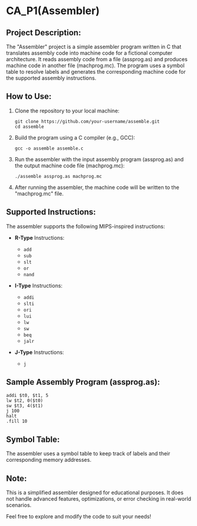 # CA_P1(Assembler)

## Project Description:

The "Assembler" project is a simple assembler program written in C that translates assembly code into machine code for a fictional computer architecture. It reads assembly code from a file (assprog.as) and produces machine code in another file (machprog.mc). The program uses a symbol table to resolve labels and generates the corresponding machine code for the supported assembly instructions.

## How to Use:

1. Clone the repository to your local machine:

   ```
   git clone https://github.com/your-username/assemble.git
   cd assemble
   ```

2. Build the program using a C compiler (e.g., GCC):

   ```
   gcc -o assemble assemble.c
   ```

3. Run the assembler with the input assembly program (assprog.as) and the output machine code file (machprog.mc):

   ```
   ./assemble assprog.as machprog.mc
   ```

4. After running the assembler, the machine code will be written to the "machprog.mc" file.

## Supported Instructions:

The assembler supports the following MIPS-inspired instructions:

- **R-Type** Instructions:
  - `add`
  - `sub`
  - `slt`
  - `or`
  - `nand`

- **I-Type** Instructions:
  - `addi`
  - `slti`
  - `ori`
  - `lui`
  - `lw`
  - `sw`
  - `beq`
  - `jalr`

- **J-Type** Instructions:
  - `j`

## Sample Assembly Program (assprog.as):

```
addi $t0, $t1, 5
lw $t2, 0($t0)
sw $t3, 4($t1)
j 100
halt
.fill 10
```

## Symbol Table:

The assembler uses a symbol table to keep track of labels and their corresponding memory addresses.

## Note:

This is a simplified assembler designed for educational purposes. It does not handle advanced features, optimizations, or error checking in real-world scenarios.

Feel free to explore and modify the code to suit your needs!

